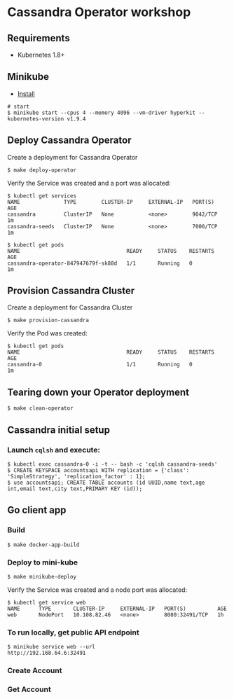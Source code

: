 # Cassandra Operator workshop

## Requirements
* Kubernetes 1.8+

## Minikube
 
 * [Install](https://kubernetes.io/docs/tasks/tools/install-minikube/)

```
# start
$ minikube start --cpus 4 --memory 4096 --vm-driver hyperkit --kubernetes-version v1.9.4
```

## Deploy Cassandra Operator 

Create a deployment for Cassandra Operator

```
$ make deploy-operator
```

Verify the Service was created and a port was allocated:

```
$ kubectl get services
NAME              TYPE        CLUSTER-IP     EXTERNAL-IP   PORT(S)          AGE
cassandra         ClusterIP   None           <none>        9042/TCP         1m
cassandra-seeds   ClusterIP   None           <none>        7000/TCP         1m

$ kubectl get pods
NAME                                  READY     STATUS    RESTARTS   AGE
cassandra-operator-847947679f-sk88d   1/1       Running   0          1m
```

## Provision Cassandra Cluster

Create a deployment for Cassandra Cluster
```
$ make provision-cassandra
```

Verify the Pod was created:

```
$ kubectl get pods
NAME                                  READY     STATUS    RESTARTS   AGE
cassandra-0                           1/1       Running   0          1m
```

## Tearing down your Operator deployment

```
$ make clean-operator
```

## Cassandra initial setup

### Launch `cqlsh` and execute:

```
$ kubectl exec cassandra-0 -i -t -- bash -c 'cqlsh cassandra-seeds'
$ CREATE KEYSPACE accountsapi WITH replication = {'class': 'SimpleStrategy', 'replication_factor' : 1};
$ use accountsapi; CREATE TABLE accounts (id UUID,name text,age int,email text,city text,PRIMARY KEY (id));
```

## Go client app

### Build

```
$ make docker-app-build
```

### Deploy to mini-kube

```
$ make minikube-deploy
```

Verify the Service was created and a node port was allocated:
```
$ kubectl get service web
NAME      TYPE       CLUSTER-IP     EXTERNAL-IP   PORT(S)          AGE
web       NodePort   10.108.82.46   <none>        8080:32491/TCP   1h
```

### To run locally, get public API endpoint
```
$ minikube service web --url
http://192.168.64.6:32491
```
### Create Account


### Get Account